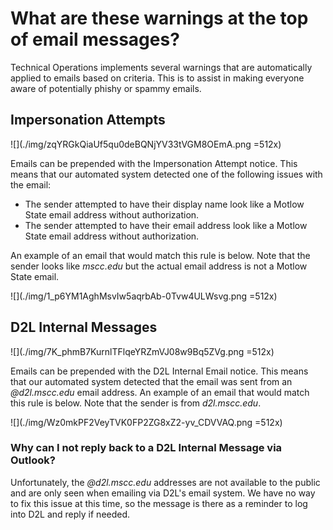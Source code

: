 [author]:        <> (William Quinn)
[last modified]: <> (2020-10-15)
[revision]:      <> (1)

# What are these warnings at the top of email messages?

Technical Operations implements several warnings that are automatically applied to emails based on criteria. This is to assist in making everyone aware of potentially phishy or spammy emails.

## Impersonation Attempts

![](./img/zqYRGkQiaUf5qu0deBQNjYV33tVGM8OEmA.png =512x)

Emails can be prepended with the Impersonation Attempt notice. This means that our automated system detected one of the following issues with the email:

* The sender attempted to have their display name look like a Motlow State email address without authorization.
* The sender attempted to have their email address look like a Motlow State email address without authorization.

An example of an email that would match this rule is below. Note that the sender looks like *mscc.edu* but the actual email address is not a Motlow State email.

![](./img/1_p6YM1AghMsvIw5aqrbAb-0Tvw4ULWsvg.png =512x)

## D2L Internal Messages

![](./img/7K_phmB7KurnlTFlqeYRZmVJ08w9Bq5ZVg.png =512x)

Emails can be prepended with the D2L Internal Email notice. This means that our automated system detected that the email was sent from an *@d2l.mscc.edu* email address. An example of an email that would match this rule is below. Note that the sender is from *d2l.mscc.edu*.

![](./img/Wz0mkPF2VeyTVK0FP2ZG8xZ2-yv_CDVVAQ.png =512x)

### Why can I not reply back to a D2L Internal Message via Outlook?

Unfortunately, the *@d2l.mscc.edu* addresses are not available to the public and are only seen when emailing via D2L's email system. We have no way to fix this issue at this time, so the message is there as a reminder to log into D2L and reply if needed.